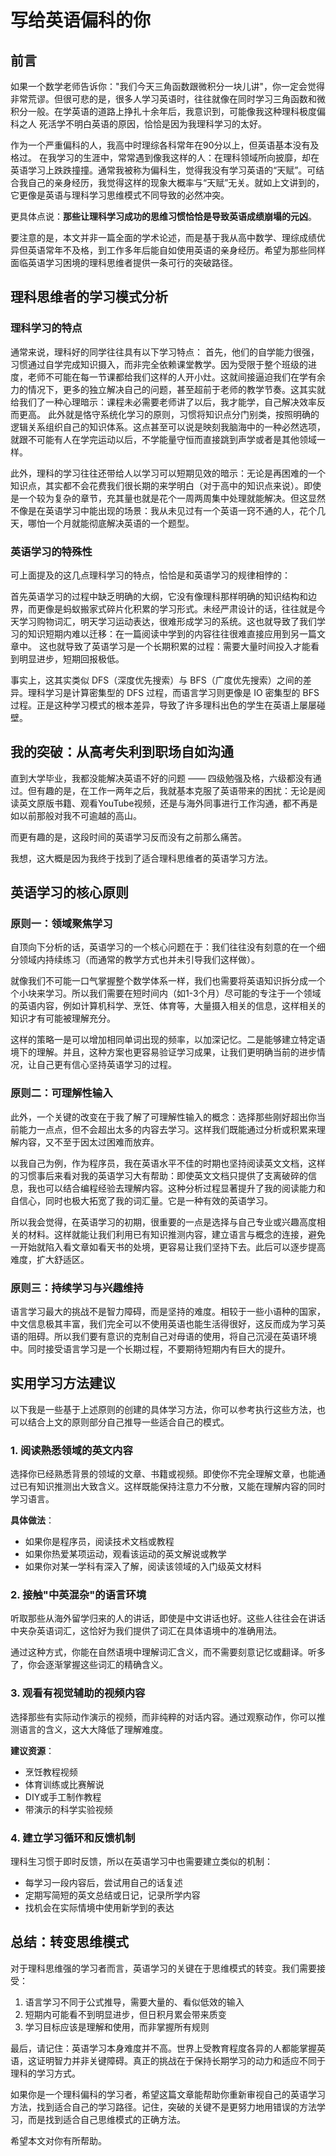 # 写给英语偏科的你

## 前言

如果一个数学老师告诉你："我们今天三角函数跟微积分一块儿讲"，你一定会觉得非常荒谬。但很可悲的是，很多人学习英语时，往往就像在同时学习三角函数和微积分一般。在学英语的道路上挣扎十余年后，我意识到，可能像我这种理科极度偏科之人 死活学不明白英语的原因，恰恰是因为我理科学习的太好。

作为一个严重偏科的人，我高中时理综各科常年在90分以上，但英语基本没有及格过。
在我学习的生涯中，常常遇到像我这样的人：在理科领域所向披靡，却在英语学习上跌跌撞撞。通常我被称为偏科生，觉得我没有学习英语的“天赋”。可结合我自己的亲身经历，我觉得这样的现象大概率与“天赋”无关。就如上文讲到的，它更像是英语与理科学习思维模式不同导致的必然冲突。

更具体点说：**那些让理科学习成功的思维习惯恰恰是导致英语成绩崩塌的元凶**。

要注意的是，本文并非一篇全面的学术论述，而是基于我从高中数学、理综成绩优异但英语常年不及格，到工作多年后能自如使用英语的亲身经历。希望为那些同样面临英语学习困境的理科思维者提供一条可行的突破路径。

## 理科思维者的学习模式分析

### 理科学习的特点

通常来说，理科好的同学往往具有以下学习特点：
首先，他们的自学能力很强，习惯通过自学完成知识摄入，而非完全依赖课堂教学。因为受限于整个班级的进度，老师不可能在每一节课都给我们这样的人开小灶。这就间接逼迫我们在学有余力的情况下，更多的独立解决自己的问题，甚至超前于老师的教学节奏。这其实就给我们了一种心理暗示：课程未必需要老师讲了以后，我才能学，自己解决效率反而更高。
此外就是恪守系统化学习的原则，习惯将知识点分门别类，按照明确的逻辑关系组织自己的知识体系。这点甚至可以说是映刻我脑海中的一种必然选项，就跟不可能有人在学完运动以后，不学能量守恒而直接跳到声学或者是其他领域一样。

此外，理科的学习往往还带给人以学习可以短期见效的暗示：无论是再困难的一个知识点，其实都不会花费我们很长期的来学明白（对于高中的知识点来说）。即使是一个较为复杂的章节，充其量也就是花个一周两周集中处理就能解决。但这显然不像是在英语学习中能出现的场景：我从未见过有一个英语一窍不通的人，花个几天，哪怕一个月就能彻底解决英语的一个题型。

### 英语学习的特殊性

可上面提及的这几点理科学习的特点，恰恰是和英语学习的规律相悖的：

首先英语学习的过程中缺乏明确的大纲，它没有像理科那样明确的知识结构和边界，而更像是蚂蚁搬家式碎片化积累的学习形式。未经严肃设计的话，往往就是今天学习购物词汇，明天学习运动表达，很难形成学习的系统。这也就导致了我们学习的知识短期内难以迁移：在一篇阅读中学到的内容往往很难直接应用到另一篇文章中。
这也就导致了英语学习是一个长期积累的过程：需要大量时间投入才能看到明显进步，短期回报极低。

事实上，这其实类似 DFS（深度优先搜索）与 BFS（广度优先搜索）之间的差异。理科学习是计算密集型的 DFS 过程，而语言学习则更像是 IO 密集型的 BFS 过程。正是这种学习模式的根本差异，导致了许多理科出色的学生在英语上屡屡碰壁。

## 我的突破：从高考失利到职场自如沟通

直到大学毕业，我都没能解决英语不好的问题 —— 四级勉强及格，六级都没有通过。但有趣的是，在工作一两年之后，我就基本克服了英语带来的困扰：无论是阅读英文原版书籍、观看YouTube视频，还是与海外同事进行工作沟通，都不再是如以前那般对我不可逾越的高山。

而更有趣的是，这段时间的英语学习反而没有之前那么痛苦。

我想，这大概是因为我终于找到了适合理科思维者的英语学习方法。

## 英语学习的核心原则

### 原则一：领域聚焦学习

自顶向下分析的话，英语学习的一个核心问题在于：我们往往没有刻意的在一个细分领域内持续练习（而通常的教学方式也并未引导我们这样做）。

就像我们不可能一口气掌握整个数学体系一样，我们也需要将英语知识拆分成一个个小块来学习。所以我们需要在短时间内（如1-3个月）尽可能的专注于一个领域的英语内容，例如计算机科学、烹饪、体育等，大量摄入相关的信息，这样相关的知识才有可能被理解充分。

这样的策略一是可以增加相同单词出现的频率，以加深记忆。二是能够建立特定语境下的理解。并且，这种方案也更容易验证学习成果，让我们更明确当前的进步情况，让自己更有信心坚持英语学习的过程。

### 原则二：可理解性输入

此外，一个关键的改变在于我了解了可理解性输入的概念：选择那些刚好超出你当前能力一点点，但不会超出太多的内容去学习。这样我们既能通过分析或积累来理解内容，又不至于因太过困难而放弃。

以我自己为例，作为程序员，我在英语水平不佳的时期也坚持阅读英文文档，这样的习惯事后来看对我的英语学习大有帮助：即使英文文档只提供了支离破碎的信息，我也可以结合编程经验去理解内容。这种分析过程显著提升了我的阅读能力和自信心，同时也极大拓宽了我的词汇量。它是一种有效的英语学习。

所以我会觉得，在英语学习的初期，很重要的一点是选择与自己专业或兴趣高度相关的材料。这样就能让我们利用已有知识推测内容，建立语言与概念的连接，避免一开始就陷入看文章如看天书的处境，更容易让我们坚持下去。此后可以逐步提高难度，扩大舒适区。

### 原则三：持续学习与兴趣维持

语言学习最大的挑战不是智力障碍，而是坚持的难度。相较于一些小语种的国家，中文信息极其丰富，我们完全可以不使用英语也能生活得很好，这反而成为学习英语的阻碍。所以我们要有意识的克制自己对母语的使用，将自己沉浸在英语环境中。同时接受语言学习是一个长期过程，不要期待短期内有巨大的提升。

## 实用学习方法建议

以下我是一些基于上述原则的创建的具体学习方法，你可以参考执行这些方法，也可以结合上文的原则部分自己推导一些适合自己的模式。

### 1. 阅读熟悉领域的英文内容

选择你已经熟悉背景的领域的文章、书籍或视频。即使你不完全理解文章，也能通过已有知识推测出大致含义。这样既能保持注意力不分散，又能在理解内容的同时学习语言。

**具体做法**：
- 如果你是程序员，阅读技术文档或教程
- 如果你热爱某项运动，观看该运动的英文解说或教学
- 如果你对某一学科有深入了解，阅读该领域的入门级英文材料

### 2. 接触"中英混杂"的语言环境

听取那些从海外留学归来的人的讲话，即使是中文讲话也好。这些人往往会在讲话中夹杂英语词汇，这恰好为我们提供了词汇在具体语境中的准确用法。

通过这种方式，你能在自然语境中理解词汇含义，而不需要刻意记忆或翻译。听多了，你会逐渐掌握这些词汇的精确含义。

### 3. 观看有视觉辅助的视频内容

选择那些有实际动作演示的视频，而非纯粹的对话内容。通过观察动作，你可以推测语言的含义，这大大降低了理解难度。

**建议资源**：
- 烹饪教程视频
- 体育训练或比赛解说
- DIY或手工制作教程
- 带演示的科学实验视频

### 4. 建立学习循环和反馈机制

理科生习惯于即时反馈，所以在英语学习中也需要建立类似的机制：

- 每学习一段内容后，尝试用自己的话复述
- 定期写简短的英文总结或日记，记录所学内容
- 找机会在实际情境中使用新学到的表达

## 总结：转变思维模式

对于理科思维强的学习者而言，英语学习的关键在于思维模式的转变。我们需要接受：

1. 语言学习不同于公式推导，需要大量的、看似低效的输入
2. 短期内可能看不到明显进步，但日积月累会带来质变
3. 学习目标应该是理解和使用，而非掌握所有规则

最后，请记住：英语学习本身难度并不高。世界上受教育程度各异的人都能掌握英语，这证明智力并非关键障碍。真正的挑战在于保持长期学习的动力和适应不同于理科的学习方式。

如果你是一个理科偏科的学习者，希望这篇文章能帮助你重新审视自己的英语学习方法，找到适合自己的学习路径。记住，突破的关键不是更努力地用错误的方法学习，而是找到适合自己思维模式的正确方法。

希望本文对你有所帮助。
